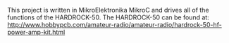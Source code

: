 This project is written in MikroElektronika MikroC and drives all of the functions of the HARDROCK-50.  The HARDROCK-50 can be found at:  http://www.hobbypcb.com/amateur-radio/amateur-radio/hardrock-50-hf-power-amp-kit.html